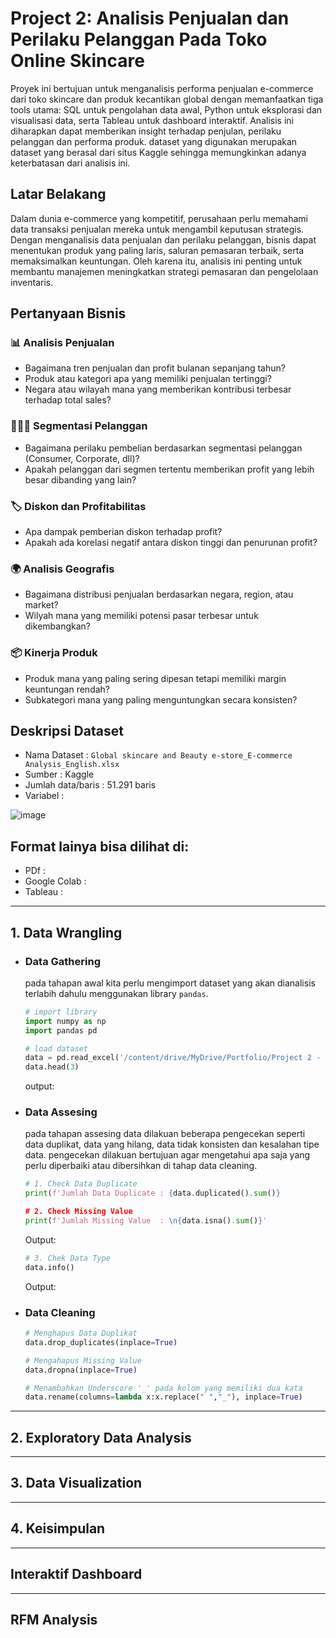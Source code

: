 # Project 2: Analisis Penjualan dan Perilaku Pelanggan Pada Toko Online Skincare
Proyek ini bertujuan untuk menganalisis performa penjualan e-commerce dari toko skincare dan produk kecantikan global dengan memanfaatkan tiga tools utama: SQL untuk pengolahan data awal, Python untuk eksplorasi dan visualisasi data, serta Tableau untuk dashboard interaktif. Analisis ini diharapkan dapat memberikan insight terhadap penjulan, perilaku pelanggan dan performa produk. dataset yang digunakan merupakan dataset yang berasal dari situs Kaggle sehingga memungkinkan adanya keterbatasan dari analisis ini.

## Latar Belakang
Dalam dunia e-commerce yang kompetitif, perusahaan perlu memahami data transaksi penjualan mereka untuk mengambil keputusan strategis. Dengan menganalisis data penjualan dan perilaku pelanggan, bisnis dapat menentukan produk yang paling laris, saluran pemasaran terbaik, serta memaksimalkan keuntungan. Oleh karena itu, analisis ini penting untuk membantu manajemen meningkatkan strategi pemasaran dan pengelolaan inventaris.

## Pertanyaan Bisnis
### 📊 Analisis Penjualan
  * Bagaimana tren penjualan dan profit bulanan sepanjang tahun?
  * Produk atau kategori apa yang memiliki penjualan tertinggi?
  * Negara atau wilayah mana yang memberikan kontribusi terbesar terhadap total sales?
### 🧑‍🤝‍🧑 Segmentasi Pelanggan
  * Bagaimana perilaku pembelian berdasarkan segmentasi pelanggan (Consumer, Corporate, dll)?
  * Apakah pelanggan dari segmen tertentu memberikan profit yang lebih besar dibanding yang lain?
### 🏷️ Diskon dan Profitabilitas
  * Apa dampak pemberian diskon terhadap profit?
  * Apakah ada korelasi negatif antara diskon tinggi dan penurunan profit?
### 🌍 Analisis Geografis
  * Bagaimana distribusi penjualan berdasarkan negara, region, atau market?
  * Wilyah mana yang memiliki potensi pasar terbesar untuk dikembangkan?
### 📦 Kinerja Produk
  * Produk mana yang paling sering dipesan tetapi memiliki margin keuntungan rendah?
  * Subkategori mana yang paling menguntungkan secara konsisten?
## Deskripsi Dataset
* Nama Dataset      : `Global skincare and Beauty e-store_E-commerce Analysis_English.xlsx`
* Sumber            : Kaggle
* Jumlah data/baris : 51.291 baris
* Variabel          :
  
![image](https://github.com/user-attachments/assets/c5873582-51b7-4012-ab96-bfb8968e05a6)

## Format lainya bisa dilihat di:
* PDf           :
* Google Colab  :
* Tableau       : 

***
## 1. Data Wrangling
* ### Data Gathering
  pada tahapan awal kita perlu mengimport dataset yang akan dianalisis terlabih dahulu menggunakan library `pandas`.
  ```python
  # import library
  import numpy as np
  import pandas pd

  # load dataset
  data = pd.read_excel('/content/drive/MyDrive/Portfolio/Project 2 - Global Skincare/Global skincare and Beauty e-store_E-commerce Analysis_English.xlsx', sheet_name='data')
  data.head(3)
  ```
  output:

  
* ### Data Assesing
  pada tahapan assesing data dilakuan beberapa pengecekan seperti data duplikat, data yang hilang, data tidak konsisten dan kesalahan tipe data. pengecekan dilakuan bertujuan agar mengetahui apa saja yang perlu diperbaiki atau dibersihkan di tahap data cleaning.
  
  ```python
  # 1. Check Data Duplicate
  print(f'Jumlah Data Duplicate : {data.duplicated().sum()}
  
  # 2. Check Missing Value
  print(f'Jumlah Missing Value  : \n{data.isna().sum()}'
  ```
  Output:

  ```python
  # 3. Chek Data Type
  data.info()
  ```
  Output:
  
* ### Data Cleaning
  ```python
  # Menghapus Data Duplikat
  data.drop_duplicates(inplace=True)
  
  # Mengahapus Missing Value
  data.dropna(inplace=True)
  
  # Menambahkan Underscore '_' pada kolom yang memiliki dua kata
  data.rename(columns=lambda x:x.replace(" ","_"), inplace=True)
  ```

***
## 2. Exploratory Data Analysis
***
## 3. Data Visualization
***
## 4. Keisimpulan
***
## Interaktif Dashboard
***
## RFM Analysis
